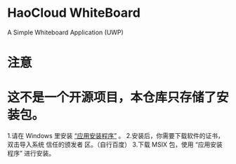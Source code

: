 # HaoCloud WhiteBoard
A Simple Whiteboard Application (UWP)

# 注意
# 这不是一个开源项目，本仓库只存储了安装包。
1.请在 Windows 里安装 [“应用安装程序”](https://www.microsoft.com/zh-cn/p/%E5%BA%94%E7%94%A8%E5%AE%89%E8%A3%85%E7%A8%8B%E5%BA%8F/9nblggh4nns1) 。
2.安装后，你需要下载软件的证书，双击导入系统 信任的颁发者 区。（自行百度）
3.下载 MSIX 包，使用 “应用安装程序” 进行安装。
